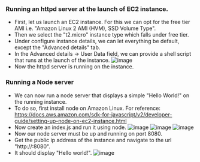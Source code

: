 ### Running an httpd server at the launch of EC2 instance.

- First, let us launch an EC2 instance. For this we can opt for the free tier AMI i.e. "Amazon Linux 2 AMI (HVM), SSD Volume Type".
- Then we select the "t2.micro" instance type which falls under free tier.
- Under configure instance details, we can let everything be default, except the "Advanced details" tab.
- In the Advanced details -> User Data field, we can provide a shell script that runs at the launch of the instance.
![image](https://user-images.githubusercontent.com/72746084/124359794-244f5d80-dc44-11eb-9d9a-c1172953a6cc.png)
-  Now the httpd server is running on the instance.

### Running a Node server
- We can now run a node server that displays a simple "Hello World!" on the running instance.
- To do so, first install node on Amazon Linux. For reference: https://docs.aws.amazon.com/sdk-for-javascript/v2/developer-guide/setting-up-node-on-ec2-instance.html
- Now create an index.js and run it using node.
![image](https://user-images.githubusercontent.com/72746084/124359970-d71fbb80-dc44-11eb-9873-71285a0fc742.png)
![image](https://user-images.githubusercontent.com/72746084/124359983-ebfc4f00-dc44-11eb-8a1a-f031809b5e0a.png)
![image](https://user-images.githubusercontent.com/72746084/124360006-07675a00-dc45-11eb-8d50-eda5f8ba151a.png)
- Now our node server must be up and running on port 8080.
- Get the public ip address of the instance and navigate to the url "http://<INSTANCE-PUBLIC-IP>:8080".
- It should display "Hello world!".
  ![image](https://user-images.githubusercontent.com/72746084/124360078-64fba680-dc45-11eb-822e-2ba60af3c9ca.png)





